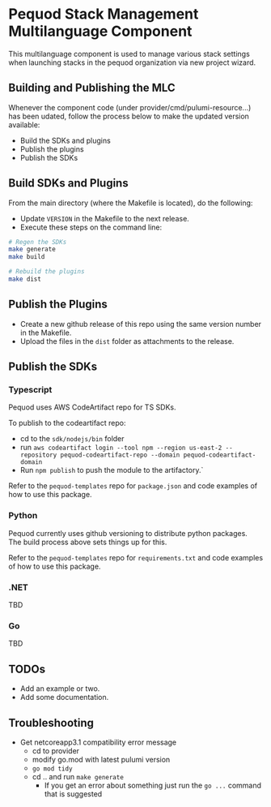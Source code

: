# Pequod Stack Management Multilanguage Component
This multilanguage component is used to manage various stack settings when launching stacks in the pequod organization via new project wizard.

## Building and Publishing the MLC 
Whenever the component code (under provider/cmd/pulumi-resource...) has been udated, follow the process below to make the updated version available:
* Build the SDKs and plugins
* Publish the plugins
* Publish the SDKs

## Build SDKs and Plugins
From the main directory (where the Makefile is located), do the following:
* Update `VERSION` in the Makefile to the next release.
* Execute these steps on the command line:
```bash
# Regen the SDKs
make generate
make build

# Rebuild the plugins
make dist
```

## Publish the Plugins
* Create a new github release of this repo using the same version number in the Makefile.
* Upload the files in the `dist` folder as attachments to the release.

## Publish the SDKs
### Typescript
Pequod uses AWS CodeArtifact repo for TS SDKs. 

To publish to the codeartifact repo: 
* cd to the `sdk/nodejs/bin` folder
* run `aws codeartifact login --tool npm --region us-east-2 --repository pequod-codeartifact-repo --domain pequod-codeartifact-domain`
* Run `npm publish` to push the module to the artifactory.`

Refer to the `pequod-templates` repo for `package.json` and code examples of how to use this package.

### Python
Pequod currently uses github versioning to distribute python packages.  
The build process above sets things up for this.

Refer to the `pequod-templates` repo for `requirements.txt` and code examples of how to use this package.

### .NET
TBD

### Go
TBD

## TODOs
* Add an example or two.
* Add some documentation.

## Troubleshooting
* Get netcoreapp3.1 compatibility error message
  * cd to provider
  * modify go.mod with latest pulumi version
  * `go mod tidy`
  * cd .. and run `make generate`
    * If you get an error about something just run the `go ...` command that is suggested